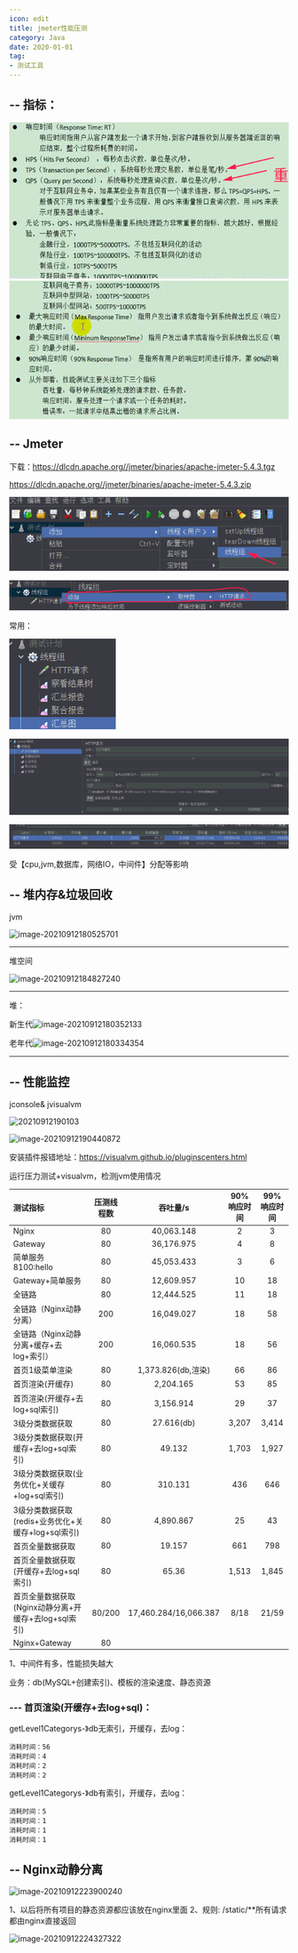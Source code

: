 ```yaml
---
icon: edit
title: jmeter性能压测
category: Java
date: 2020-01-01
tag:
- 测试工具
---
```



## -- 指标：

![image-20210912164842416](./jmeter.assets/image-20210912164842416.png)
![image-20210912165122290](./jmeter.assets/image-20210912165122290.png)

## -- Jmeter

下载：https://dlcdn.apache.org//jmeter/binaries/apache-jmeter-5.4.3.tgz

https://dlcdn.apache.org//jmeter/binaries/apache-jmeter-5.4.3.zip

![image-20210912170227440](./jmeter.assets/image-20210912170227440.png)

![image-20210912170316913](./jmeter.assets/image-20210912170316913.png)

常用：

![image-20210912170626005](./jmeter.assets/image-20210912170626005.png)

![image-20210912172411783](./jmeter.assets/image-20210912172411783.png)

![image-20210912172525710](./jmeter.assets/image-20210912172525710.png)

受【cpu,jvm,数据库，网络IO，中间件】分配等影响

## -- 堆内存&垃圾回收

jvm

![image-20210912180525701](./jmeter.assets/image-20210912180525701.png)

------------

堆空间

![image-20210912184827240](./jmeter.assets/image-20210912184827240.png)

-------

堆：

新生代![image-20210912180352133](./jmeter.assets/image-20210912180352133.png)

老年代![image-20210912180334354](./jmeter.assets/image-20210912180334354.png)



---------

## -- 性能监控

jconsole& jvisualvm

![20210912190103](./jmeter.assets/true-20210912190103.png)

![image-20210912190440872](./jmeter.assets/image-20210912190440872.png)

安装插件报错地址：https://visualvm.github.io/pluginscenters.html

运行压力测试+visualvm，检测jvm使用情况

| 测试指标                               | 压测线程数  |         吞吐量/s         | 90%响应时间 | 99%响应时间 |
|:-----------------------------------|:------:|:---------------------:|:-------:|:-------:|
| Nginx                              |   80   |      40,063.148       |    2    |    3    |
| Gateway                            |   80   |      36,176.975       |    4    |    8    |
| 简单服务 8100:hello                    |   80   |      45,053.433       |    3    |    6    |
| Gateway+简单服务                       |   80   |      12,609.957       |   10    |   18    |
| 全链路                                |   80   |      12,444.525       |   11    |   18    |
| 全链路（Nginx动静分离）                     |  200   |      16,049.027       |   18    |   58    |
| 全链路（Nginx动静分离+缓存+去log+索引）          |  200   |      16,060.535       |   18    |   56    |
| 首页1级菜单渲染                           |   80   |   1,373.826(db,渲染)    |   66    |   86    |
| 首页渲染(开缓存)                          |   80   |       2,204.165       |   53    |   85    |
| 首页渲染(开缓存+去log+sql索引)               |   80   |       3,156.914       |   29    |   37    |
| 3级分类数据获取                           |   80   |      27.616(db)       |  3,207  |  3,414  |
| 3级分类数据获取(开缓存+去log+sql索引)           |   80   |        49.132         |  1,703  |  1,927  |
| 3级分类数据获取(业务优化+关缓存+log+sql索引)       |   80   |        310.131        |   436   |   646   |
| 3级分类数据获取(redis+业务优化+关缓存+log+sql索引) |   80   |       4,890.867       |   25    |   43    |
| 首页全量数据获取                           |   80   |        19.157         |   661   |   798   |
| 首页全量数据获取(开缓存+去log+sql索引)           |   80   |         65.36         |  1,513  |  1,845  |
| 首页全量数据获取(Nginx动静分离+开缓存+去log+sql索引) | 80/200 | 17,460.284/16,066.387 |  8/18   |  21/59  |
| Nginx+Gateway                      |   80   |                       |         |         |

1、中间件有多，性能损失越大

业务：db(MySQL+创建索引)、模板的渲染速度、静态资源

### --- 首页渲染(开缓存+去log+sql)：

getLevel1Categorys-》db无索引，开缓存，去log：

```
消耗时间：56
消耗时间：4
消耗时间：2
消耗时间：2
```

getLevel1Categorys-》db有索引，开缓存，去log：

```
消耗时间：5
消耗时间：1
消耗时间：1
消耗时间：1
```

## -- Nginx动静分离

![image-20210912223900240](./jmeter.assets/image-20210912223900240.png)

1、以后将所有项目的静态资源都应该放在nginx里面
2、规则: /static/**所有请求都由nginx直接返回

![image-20210912224327322](./jmeter.assets/image-20210912224327322.png)
